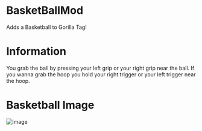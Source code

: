 # BasketBallMod
Adds a Basketball to Gorilla Tag!

# Information

You grab the ball by pressing your left grip or your right grip near the ball. If you wanna grab the hoop you hold your right trigger or your left trigger near the hoop.

# Basketball Image
![image](https://user-images.githubusercontent.com/109408408/193716300-2d261f61-418a-416c-8b02-118565e0771a.png)
